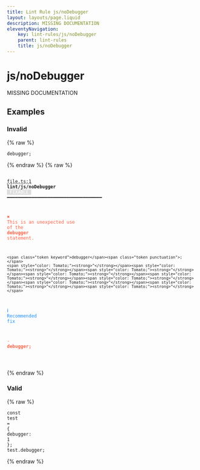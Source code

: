 ```yaml
---
title: Lint Rule js/noDebugger
layout: layouts/page.liquid
description: MISSING DOCUMENTATION
eleventyNavigation:
	key: lint-rules/js/noDebugger
	parent: lint-rules
	title: js/noDebugger
---
```


# js/noDebugger

MISSING DOCUMENTATION

<!-- EVERYTHING BELOW IS AUTOGENERATED. SEE SCRIPTS FOLDER FOR UPDATE SCRIPTS hash(4865a1bd33ee5bffcf8acb10d654749cf9cbdb03) -->

## Examples
### Invalid
{% raw %}<pre class="language-text"><code class="language-text"><span class="token keyword">debugger</span><span class="token punctuation">;</span></code></pre>{% endraw %}
{% raw %}<pre class="language-text"><code class="language-text">
 <span style="text-decoration-style: dashed; text-decoration-line: underline;">file.ts:1</span> <strong>lint/js/noDebugger</strong> <span style="color: white; background-color: #ddd;"> FIXABLE </span> ━━━━━━━━━━━━━━━━━━━━━━━━━━━━━━━━━━━

  <strong><span style="color: Tomato;">✖ </span></strong><span style="color: Tomato;">This is an unexpected use of the </span><span style="color: Tomato;"><strong>debugger</strong></span><span style="color: Tomato;"> statement.</span>

    <span class="token keyword">debugger</span><span class="token punctuation">;</span>
    <span style="color: Tomato;"><strong>^</strong></span><span style="color: Tomato;"><strong>^</strong></span><span style="color: Tomato;"><strong>^</strong></span><span style="color: Tomato;"><strong>^</strong></span><span style="color: Tomato;"><strong>^</strong></span><span style="color: Tomato;"><strong>^</strong></span><span style="color: Tomato;"><strong>^</strong></span><span style="color: Tomato;"><strong>^</strong></span><span style="color: Tomato;"><strong>^</strong></span>

  <strong><span style="color: DodgerBlue;">ℹ </span></strong><span style="color: DodgerBlue;">Recommended fix</span>

  <span style="color: Tomato;">-</span> <span style="color: Tomato;"><strong>debugger;</strong></span>

</code></pre>{% endraw %}
### Valid
{% raw %}<pre class="language-text"><code class="language-text"><span class="token keyword">const</span> <span class="token variable">test</span> <span class="token operator">=</span> <span class="token punctuation">{</span> <span class="token keyword">debugger</span><span class="token punctuation">:</span> <span class="token number">1</span> <span class="token punctuation">}</span><span class="token punctuation">;</span>
<span class="token variable">test</span><span class="token punctuation">.</span><span class="token keyword">debugger</span><span class="token punctuation">;</span></code></pre>{% endraw %}
